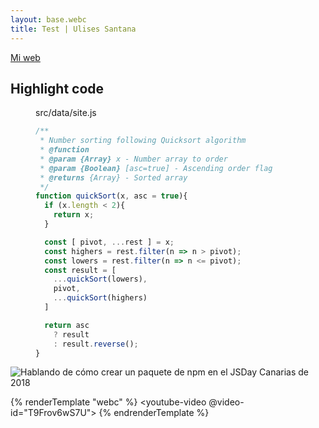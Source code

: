```yaml
---
layout: base.webc
title: Test | Ulises Santana
---
```


[Mi web](https://ulisesantana.dev)

## Highlight code 

<figure>
<figcaption>src/data/site.js</figcaption>

```js
/**
 * Number sorting following Quicksort algorithm
 * @function
 * @param {Array} x - Number array to order
 * @param {Boolean} [asc=true] - Ascending order flag
 * @returns {Array} - Sorted array
 */
function quickSort(x, asc = true){
  if (x.length < 2){
    return x;
  }

  const [ pivot, ...rest ] = x;
  const highers = rest.filter(n => n > pivot);
  const lowers = rest.filter(n => n <= pivot);
  const result = [
    ...quickSort(lowers),
    pivot,
    ...quickSort(highers)
  ]

  return asc
    ? result
    : result.reverse();
}
```
</figure>

![Hablando de cómo crear un paquete de npm en el JSDay Canarias de 2018](/assets/images/jsdaycanarias.jpg)

{% renderTemplate "webc" %}
<youtube-video @video-id="T9Frov6wS7U">
</youtube-video>
{% endrenderTemplate %}
